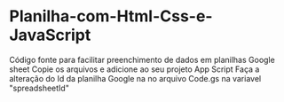# Planilha-com-Html-Css-e-JavaScript
Código fonte para facilitar preenchimento de dados em planilhas Google sheet 
Copie os arquivos e adicione ao seu projeto App Script
Faça a alteração do Id da planilha Google na no arquivo Code.gs na variavel "spreadsheetId"


